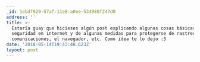 ```yaml
---
_id: 1ebdf920-57af-11e8-a0ee-534980f247d0
address: ''
title: >-
  Estaría guay que hicieses algún post explicando algunas cosas básicas de
  seguridad en internet y de algunas medidas para protegerse de rastreos, las
  comunicaciones, el navegador, etc. Como idea te lo dejo :3
date: '2018-05-14T19:43:48.623Z'
layout: post
---
```

 
